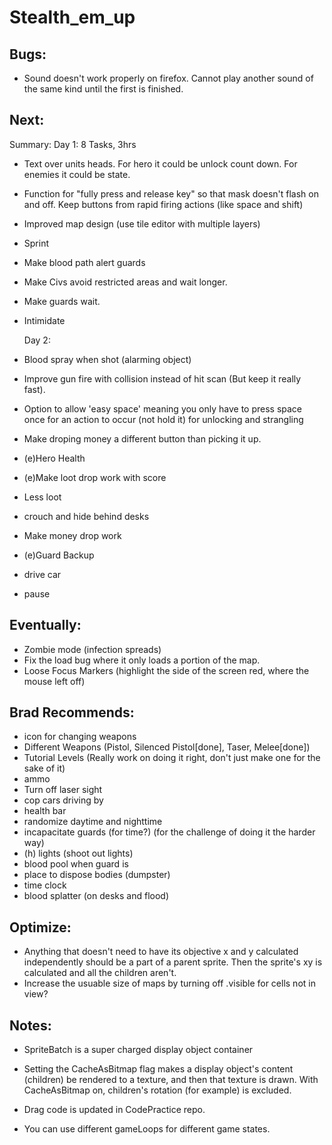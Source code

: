 Stealth_em_up
=============

## Bugs:
* Sound doesn't work properly on firefox.  Cannot play another sound of the same kind until the first is finished.

## Next:
  Summary:
    Day 1: 8 Tasks, 3hrs

* Text over units heads.  For hero it could be unlock count down.  For enemies it could be state.
* Function for "fully press and release key" so that mask doesn't flash on and off. Keep buttons from rapid firing actions (like space and shift)
* Improved map design (use tile editor with multiple layers)
* Sprint
* Make blood path alert guards
* Make Civs avoid restricted areas and wait longer.
* Make guards wait.
* Intimidate

  Day 2: 

* Blood spray when shot (alarming object)
* Improve gun fire with collision instead of hit scan (But keep it really fast).
* Option to allow 'easy space' meaning you only have to press space once for an action to occur (not hold it) for unlocking and strangling
* Make droping money a different button than picking it up.
* (e)Hero Health
* (e)Make loot drop work with score
* Less loot
* crouch and hide behind desks
* Make money drop work
* (e)Guard Backup
* drive car
* pause
  
## Eventually:
* Zombie mode (infection spreads)
* Fix the load bug where it only loads a portion of the map.
* Loose Focus Markers (highlight the side of the screen red, where the mouse left off)

## Brad Recommends:
* icon for changing weapons
* Different Weapons (Pistol, Silenced Pistol[done], Taser, Melee[done])
* Tutorial Levels (Really work on doing it right, don't just make one for the sake of it)
* ammo
* Turn off laser sight
* cop cars driving by
* health bar
* randomize daytime and nighttime
* incapacitate guards (for time?) (for the challenge of doing it the harder way)
* (h) lights (shoot out lights)
* blood pool when guard is 
* place to dispose bodies (dumpster)
* time clock
* blood splatter (on desks and flood)

## Optimize:
* Anything that doesn't need to have its objective x and y calculated independently should be a part of a parent sprite.  Then the sprite's xy is calculated and all the children aren't.
* Increase the usuable size of maps by turning off .visible for cells not in view?

## Notes:
* SpriteBatch is a super charged display object container
* Setting the CacheAsBitmap flag makes a display object's content (children) be rendered to a texture, and then that texture is drawn.  With CacheAsBitmap on, children's rotation (for example) is excluded.

* Drag code is updated in CodePractice repo.
* You can use different gameLoops for different game states.
